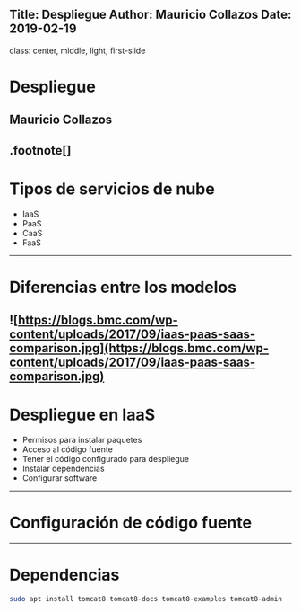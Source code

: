 Title: Despliegue
Author: Mauricio Collazos
Date: 2019-02-19
![]()
---
class: center, middle, light, first-slide
# Despliegue
## Mauricio Collazos
.footnote[]
---
# Tipos de servicios de nube
- IaaS
- PaaS
- CaaS
- FaaS

---
# Diferencias entre los modelos
![https://blogs.bmc.com/wp-content/uploads/2017/09/iaas-paas-saas-comparison.jpg](https://blogs.bmc.com/wp-content/uploads/2017/09/iaas-paas-saas-comparison.jpg)
---
# Despliegue en IaaS

- Permisos para instalar paquetes
- Acceso al código fuente
- Tener el código configurado para despliegue
- Instalar dependencias
- Configurar software

---
# Configuración de código fuente

---
# Dependencias

```bash
sudo apt install tomcat8 tomcat8-docs tomcat8-examples tomcat8-admin
```